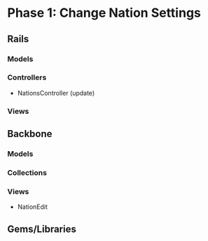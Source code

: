 # Phase 1: Change Nation Settings

## Rails
### Models

### Controllers
* NationsController (update)

### Views

## Backbone
### Models

### Collections

### Views
* NationEdit

## Gems/Libraries
